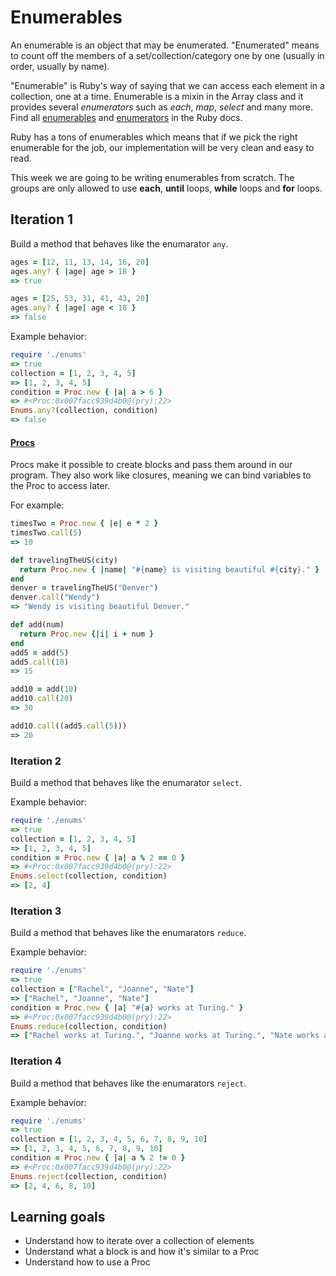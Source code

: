 # Enumerables

An enumerable is an object that may be enumerated. "Enumerated" means to count off the members of a set/collection/category one by one (usually in order, usually by name).

"Enumerable" is Ruby's way of saying that we can access each element in a collection, one at a time. Enumerable is a mixin in the Array class and it provides several _enumerators_ such as _each_, _map_, _select_ and many more. Find all [enumerables](http://ruby-doc.org/core-2.3.0/Enumerable.html) and [enumerators](http://ruby-doc.org/core-2.2.0/Enumerator.html) in the Ruby docs.

Ruby has a tons of enumerables which means that if we pick the right enumerable for the job, our implementation will be very clean and easy to read.

This week we are going to be writing enumerables from scratch. The groups are only allowed to use __each__, __until__ loops, __while__ loops and __for__ loops.

## Iteration 1

Build a method that behaves like the enumarator `any`.

```rb
ages = [12, 11, 13, 14, 16, 20]
ages.any? { |age| age > 18 }
=> true

ages = [25, 53, 31, 41, 43, 20]
ages.any? { |age| age < 18 }
=> false
```

Example behavior:

```rb
require './enums'
=> true
collection = [1, 2, 3, 4, 5]
=> [1, 2, 3, 4, 5]
condition = Proc.new { |a| a > 6 }
=> #<Proc:0x007facc939d4b0@(pry):22>
Enums.any?(collection, condition)
=> false
```

#### [Procs](http://ruby-doc.org/core-2.3.0/Proc.html)

Procs make it possible to create blocks and pass them around in our program. They also work like closures, meaning we can bind variables to the Proc to access later.

For example:

```rb
timesTwo = Proc.new { |e| e * 2 }
timesTwo.call(5)
=> 10

def travelingTheUS(city)
  return Proc.new { |name| "#{name} is visiting beautiful #{city}." }
end
denver = travelingTheUS("Denver")
denver.call("Wendy")
=> "Wendy is visiting beautiful Denver."

def add(num)
  return Proc.new {|i| i + num }
end
add5 = add(5)
add5.call(10)
=> 15

add10 = add(10)
add10.call(20)
=> 30

add10.call((add5.call(5)))
=> 20
```

### Iteration 2

Build a method that behaves like the enumarator `select`.

Example behavior:

```rb
require './enums'
=> true
collection = [1, 2, 3, 4, 5]
=> [1, 2, 3, 4, 5]
condition = Proc.new { |a| a % 2 == 0 }
=> #<Proc:0x007facc939d4b0@(pry):22>
Enums.select(collection, condition)
=> [2, 4]
```

### Iteration 3

Build a method that behaves like the enumarators `reduce`.

Example behavior:

```rb
require './enums'
=> true
collection = ["Rachel", "Joanne", "Nate"]
=> ["Rachel", "Joanne", "Nate"]
condition = Proc.new { |a| "#{a} works at Turing." }
=> #<Proc:0x007facc939d4b0@(pry):22>
Enums.reduce(collection, condition)
=> ["Rachel works at Turing.", "Joanne works at Turing.", "Nate works at Turing."]
```

### Iteration 4

Build a method that behaves like the enumarators `reject`.

Example behavior:

```rb
require './enums'
=> true
collection = [1, 2, 3, 4, 5, 6, 7, 8, 9, 10]
=> [1, 2, 3, 4, 5, 6, 7, 8, 9, 10]
condition = Proc.new { |a| a % 2 != 0 }
=> #<Proc:0x007facc939d4b0@(pry):22>
Enums.reject(collection, condition)
=> [2, 4, 6, 8, 10]
```

## Learning goals

* Understand how to iterate over a collection of elements
* Understand what a block is and how it's similar to a Proc
* Understand how to use a Proc